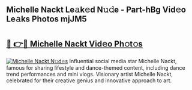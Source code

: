 ## Michelle Nackt Le𝚊k𝚎d N𝚞𝚍e - Part-hBg Vid𝚎o Le𝚊ks Photos mjJM5

# <h2><a href="http://fb4ndd.evod.top/?m=Michelle+Nackt">🔗 👉🔴 Michelle Nackt Vid𝚎o Ph𝚘t𝚘s</a></h2>

[![Michelle Nackt N𝚞d𝚎s](https://i.imgur.com/8V9OHl7.gif)](http://fb4ndd.evod.top/?m=Michelle+Nackt)
Influential social media star Michelle Nackt, famous for sharing lifestyle and dance-themed content, including dance trend performances and mini vlogs. Visionary artist Michelle Nackt, celebrated for their creative genius and innovative approach to art. 

